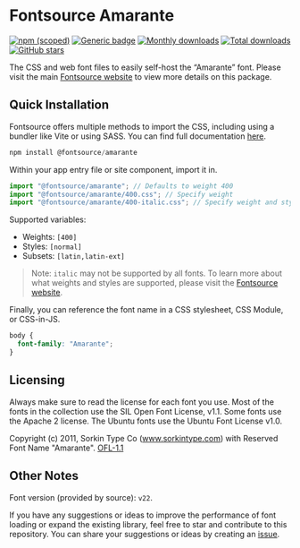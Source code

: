 # Fontsource Amarante

[![npm (scoped)](https://img.shields.io/npm/v/@fontsource/amarante?color=brightgreen)](https://www.npmjs.com/package/@fontsource/amarante) [![Generic badge](https://img.shields.io/badge/fontsource-passing-brightgreen)](https://github.com/fontsource/fontsource) [![Monthly downloads](https://badgen.net/npm/dm/@fontsource/amarante)](https://github.com/fontsource/fontsource) [![Total downloads](https://badgen.net/npm/dt/@fontsource/amarante)](https://github.com/fontsource/fontsource) [![GitHub stars](https://img.shields.io/github/stars/fontsource/fontsource.svg?style=social&label=Star)](https://github.com/fontsource/fontsource/stargazers)

The CSS and web font files to easily self-host the “Amarante” font. Please visit the main [Fontsource website](https://fontsource.org/fonts/amarante) to view more details on this package.

## Quick Installation

Fontsource offers multiple methods to import the CSS, including using a bundler like Vite or using SASS. You can find full documentation [here](https://fontsource.org/docs/getting-started/introduction).

```javascript
npm install @fontsource/amarante
```

Within your app entry file or site component, import it in.

```javascript
import "@fontsource/amarante"; // Defaults to weight 400
import "@fontsource/amarante/400.css"; // Specify weight
import "@fontsource/amarante/400-italic.css"; // Specify weight and style
```

Supported variables:
- Weights: `[400]`
- Styles: `[normal]`
- Subsets: `[latin,latin-ext]`

> Note: `italic` may not be supported by all fonts. To learn more about what weights and styles are supported, please visit the [Fontsource website](https://fontsource.org/fonts/amarante).

Finally, you can reference the font name in a CSS stylesheet, CSS Module, or CSS-in-JS.

```css
body {
  font-family: "Amarante";
}
```

## Licensing
Always make sure to read the license for each font you use. Most of the fonts in the collection use the SIL Open Font License, v1.1. Some fonts use the Apache 2 license. The Ubuntu fonts use the Ubuntu Font License v1.0.

Copyright (c) 2011, Sorkin Type Co (www.sorkintype.com) with Reserved Font Name "Amarante".
[OFL-1.1](http://scripts.sil.org/OFL)

## Other Notes
Font version (provided by source): `v22`.

If you have any suggestions or ideas to improve the performance of font loading or expand the existing library, feel free to star and contribute to this repository. You can share your suggestions or ideas by creating an [issue](https://github.com/fontsource/fontsource/issues).